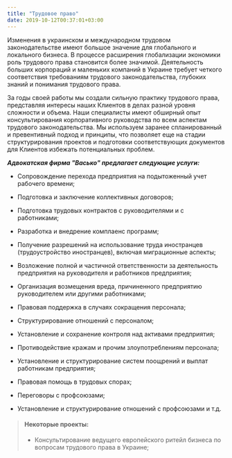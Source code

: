 ```yaml
---
title: "Трудовое право"
date: 2019-10-12T00:37:01+03:00
---
```



Изменения в украинском и международном трудовом законодательстве имеют большое значение для глобального и локального бизнеса. В процессе расширения глобализации экономики роль трудового права становится более значимой. Деятельность больших корпораций и маленьких компаний в Украине требует четкого соответствия требованиям трудового законодательства, глубоких знаний и понимания трудового права.

За годы своей работы мы создали сильную практику трудового права, представляя интересы наших Клиентов в делах разной уровня сложности и объема. Наши специалисты имеют обширный опыт консультирования корпоративного руководства по всем аспектам трудового законодательства. Мы используем заранее спланированный и превентивный подход и принципы, что позволяет еще на стадии структурирования проектов и подготовки соответствующих документов для Клиентов избежать потенциальных проблем.

***Адвокатская фирма "Васько" предлагает следующие услуги:***

- Сопровождение перехода предприятия на подытоженный учет рабочего времени;

- Подготовка и заключение коллективных договоров;

- Подготовка трудовых контрактов с руководителями и с работниками;

- Разработка и внедрение комплаенс программ;

- Получение разрешений на использование труда иностранцев (трудоустройство иностранцев), включая миграционные аспекты;

- Возложение полной и частичной ответственности за деятельность предприятия на руководителя и работников предприятия;

- Организация возмещения вреда, причиненного предприятию руководителем или другими работниками;

- Правовая поддержка в случаях сокращения персонала;

- Структурирование отношений с персоналом;

- Установление и сохранение контроля над активами предприятия;

- Противодействие кражам и прочим злоупотреблениям персонала;

- Установление и структурирование систем поощрений и выплат работникам предприятия;

- Правовая помощь в трудовых спорах;

- Переговоры с профсоюзами;

- Установление и структурирование отношений с профсоюзами и т.д.

> #### Некоторые проекты:
>
> - Консультирование ведущего европейского ритейл бизнеса по вопросам трудового права в Украине;
